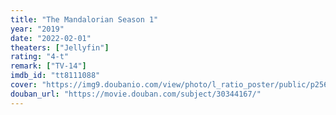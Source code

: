 ```yaml
---
title: "The Mandalorian Season 1"
year: "2019"
date: "2022-02-01"
theaters: ["Jellyfin"]
rating: "4-t"
remark: ["TV-14"]
imdb_id: "tt8111088"
cover: "https://img9.doubanio.com/view/photo/l_ratio_poster/public/p2566627804.jpg"
douban_url: "https://movie.douban.com/subject/30344167/"
---
```


